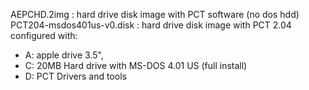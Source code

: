AEPCHD.2img : hard drive disk image with PCT software (no dos hdd)  
PCT204-msdos401us-v0.disk : hard drive disk image with PCT 2.04 configured with:  
- A: apple drive 3.5",  
- C: 20MB Hard drive with MS-DOS 4.01 US (full install)  
- D: PCT Drivers and tools
